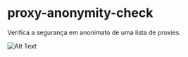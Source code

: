 # proxy-anonymity-check
Verifica a segurança em anonimato de uma lista de proxies.

![Alt Text](https://i.imgur.com/i7mGYUD.gif)